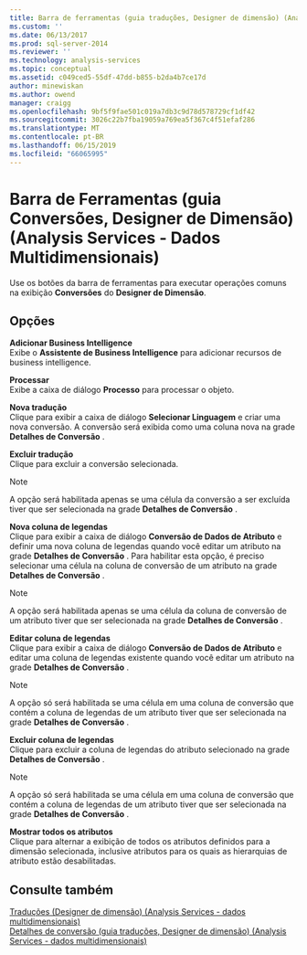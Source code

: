```yaml
---
title: Barra de ferramentas (guia traduções, Designer de dimensão) (Analysis Services - dados multidimensionais) | Microsoft Docs
ms.custom: ''
ms.date: 06/13/2017
ms.prod: sql-server-2014
ms.reviewer: ''
ms.technology: analysis-services
ms.topic: conceptual
ms.assetid: c049ced5-55df-47dd-b855-b2da4b7ce17d
author: minewiskan
ms.author: owend
manager: craigg
ms.openlocfilehash: 9bf5f9fae501c019a7db3c9d78d578729cf1df42
ms.sourcegitcommit: 3026c22b7fba19059a769ea5f367c4f51efaf286
ms.translationtype: MT
ms.contentlocale: pt-BR
ms.lasthandoff: 06/15/2019
ms.locfileid: "66065995"
---
```

# <a name="toolbar-translations-tab-dimension-designer-analysis-services---multidimensional-data"></a>Barra de Ferramentas (guia Conversões, Designer de Dimensão) (Analysis Services - Dados Multidimensionais)
  Use os botões da barra de ferramentas para executar operações comuns na exibição **Conversões** do **Designer de Dimensão**.  
  
## <a name="options"></a>Opções  
 **Adicionar Business Intelligence**  
 Exibe o **Assistente de Business Intelligence** para adicionar recursos de business intelligence.  
  
 **Processar**  
 Exibe a caixa de diálogo **Processo** para processar o objeto.  
  
 **Nova tradução**  
 Clique para exibir a caixa de diálogo **Selecionar Linguagem** e criar uma nova conversão. A conversão será exibida como uma coluna nova na grade **Detalhes de Conversão** .  
  
 **Excluir tradução**  
 Clique para excluir a conversão selecionada.  
  
> [!NOTE]  
>  A opção será habilitada apenas se uma célula da conversão a ser excluída tiver que ser selecionada na grade **Detalhes de Conversão** .  
  
 **Nova coluna de legendas**  
 Clique para exibir a caixa de diálogo **Conversão de Dados de Atributo** e definir uma nova coluna de legendas quando você editar um atributo na grade **Detalhes de Conversão** . Para habilitar esta opção, é preciso selecionar uma célula na coluna de conversão de um atributo na grade **Detalhes de Conversão** .  
  
> [!NOTE]  
>  A opção será habilitada apenas se uma célula da coluna de conversão de um atributo tiver que ser selecionada na grade **Detalhes de Conversão** .  
  
 **Editar coluna de legendas**  
 Clique para exibir a caixa de diálogo **Conversão de Dados de Atributo** e editar uma coluna de legendas existente quando você editar um atributo na grade **Detalhes de Conversão** .  
  
> [!NOTE]  
>  A opção só será habilitada se uma célula em uma coluna de conversão que contém a coluna de legendas de um atributo tiver que ser selecionada na grade **Detalhes de Conversão** .  
  
 **Excluir coluna de legendas**  
 Clique para excluir a coluna de legendas do atributo selecionado na grade **Detalhes de Conversão** .  
  
> [!NOTE]  
>  A opção só será habilitada se uma célula em uma coluna de conversão que contém a coluna de legendas de um atributo tiver que ser selecionada na grade **Detalhes de Conversão** .  
  
 **Mostrar todos os atributos**  
 Clique para alternar a exibição de todos os atributos definidos para a dimensão selecionada, inclusive atributos para os quais as hierarquias de atributo estão desabilitadas.  
  
## <a name="see-also"></a>Consulte também  
 [Traduções &#40;Designer de dimensão&#41; &#40;Analysis Services - dados multidimensionais&#41;](translations-dimension-designer-analysis-services-multidimensional-data.md)   
 [Detalhes de conversão &#40;guia traduções, Designer de dimensão&#41; &#40;Analysis Services - dados multidimensionais&#41;](translation-details-dimension-designer-analysis-services-multidimensional-data.md)  
  
  
